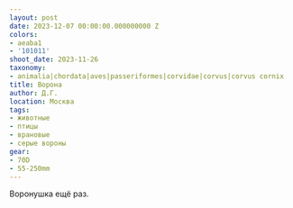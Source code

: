 ```yaml
---
layout: post
date: 2023-12-07 00:00:00.000000000 Z
colors:
- aeaba1
- '101011'
shoot_date: 2023-11-26
taxonomy:
- animalia|chordata|aves|passeriformes|corvidae|corvus|corvus cornix
title: Ворона
author: Д.Г.
location: Москва
tags:
- животные
- птицы
- врановые
- серые вороны
gear:
- 70D
- 55-250mm
---
```

Воронушка ещё раз.

